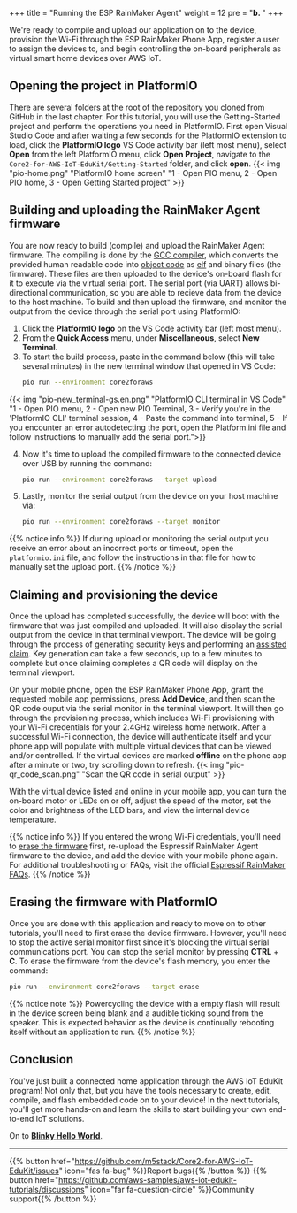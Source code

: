 +++
title = "Running the ESP RainMaker Agent"
weight = 12
pre = "<b>b. </b>"
+++

We're ready to compile and upload our application on to the device, provision the Wi-Fi through the ESP RainMaker Phone App, register a user to assign the devices to, and begin controlling the on-board peripherals as virtual smart home devices over AWS IoT.

## Opening the project in PlatformIO
There are several folders at the root of the repository you cloned from GitHub in the last chapter. For this tutorial, you will use the Getting-Started project and perform the operations you need in PlatformIO. First open Visual Studio Code and after waiting a few seconds for the PlatformIO extension to load, click the **PlatformIO logo** VS Code activity bar (left most menu), select **Open** from the left PlatformIO menu, click **Open Project**, navigate to the `Core2-for-AWS-IoT-EduKit/Getting-Started` folder, and click **open**.
{{< img "pio-home.png" "PlatformIO home screen" "1 - Open PIO menu, 2 - Open PIO home, 3 - Open Getting Started project" >}}

## Building and uploading the RainMaker Agent firmware
You are now ready to build (compile) and upload the RainMaker Agent firmware. The compiling is done by the [GCC compiler](https://gcc.gnu.org/onlinedocs/gcc/), which converts the provided human readable code into [object code](https://en.wikipedia.org/wiki/Object_code) as [elf](https://en.wikipedia.org/wiki/Executable_and_Linkable_Format) and binary files (the firmware). These files are then uploaded to the device's on-board flash for it to execute via the virtual serial port. The serial port (via UART) allows bi-directional communication, so you are able to recieve data from the device to the host machine. To build and then upload the firmware, and monitor the output from the device through the serial port using PlatformIO:
1) Click the **PlatformIO logo** on the VS Code activity bar (left most menu).
2) From the **Quick Access** menu, under **Miscellaneous**, select **New Terminal**.
3) To start the build process, paste in the command below (this will take several minutes) in the new terminal window that opened in VS Code:
    ```bash
    pio run --environment core2foraws
    ```
{{< img "pio-new_terminal-gs.en.png" "PlatformIO CLI terminal in VS Code" "1 - Open PIO menu, 2 - Open new PIO Terminal, 3 - Verify you're in the 'PlatformIO CLI' terminal session, 4 - Paste the command into terminal, 5 - If you encounter an error autodetecting the port, open the Platform.ini file and follow instructions to manually add the serial port.">}}

4) Now it's time to upload the compiled firmware to the connected device over USB by running the command:
    ```bash
    pio run --environment core2foraws --target upload
    ```
5) Lastly, monitor the serial output from the device on your host machine via:
   ```bash
   pio run --environment core2foraws --target monitor
   ```
{{% notice info %}}
If during upload or monitoring the serial output you receive an error about an incorrect ports or timeout, open the `platformio.ini` file, and follow the instructions in that file for how to manually set the upload port.
{{% /notice %}}
## Claiming and provisioning the device
Once the upload has completed successfully, the device will boot with the firmware that was just compiled and uploaded. It will also display the serial output from the device in that terminal viewport. The device will be going through the process of generating security keys and performing an [assisted claim](https://rainmaker.espressif.com/docs/claiming.html#assisted-claiming-esp32). Key generation can take a few seconds, up to a few minutes to complete but once claiming completes a QR code will display on the terminal viewport.

On your mobile phone, open the ESP RainMaker Phone App, grant the requested mobile app permissions, press **Add Device**, and then scan the QR code ouput via the serial monitor in the terminal viewport. It will then go through the provisioning process, which includes Wi-Fi provisioning with your Wi-Fi credentials for your 2.4GHz wireless home network. After a successful Wi-Fi connection, the device will authenticate itself and your phone app will populate with multiple virtual devices that can be viewed and/or controlled. If the virtual devices are marked **offline** on the phone app after a minute or two, try scrolling down to refresh.
{{< img "pio-qr_code_scan.png" "Scan the QR code in serial output" >}}

With the virtual device listed and online in your mobile app, you can turn the on-board motor or LEDs on or off, adjust the speed of the motor, set the color and brightness of the LED bars, and view the internal device temperature.

{{% notice info %}}
If you entered the wrong Wi-Fi credentials, you'll need to [erase the firmware](/en/getting-started/run-rainmaker.html#erasing-the-firmware-with-platformio) first, re-upload the Espressif RainMaker Agent firmware to the device, and add the device with your mobile phone again. For additional troubleshooting or FAQs, visit the official [Espressif RainMaker FAQs](https://rainmaker.espressif.com/docs/faqs.html).
{{% /notice %}}

## Erasing the firmware with PlatformIO
Once you are done with this application and ready to move on to other tutorials, you'll need to first erase the device firmware. However, you'll need to stop the active serial monitor first since it's blocking the virtual serial communications port. You can stop the serial monitor by pressing **CTRL** + **C**. To erase the firmware from the device's flash memory, you enter the command:
```bash
pio run --environment core2foraws --target erase
```

{{% notice note %}}
Powercycling the device with a empty flash will result in the device screen being blank and a audible ticking sound from the speaker. This is expected behavior as the device is continually rebooting itself without an application to run.
{{% /notice %}}

## Conclusion
You've just built a connected home application through the AWS IoT EduKit program! Not only that, but you have the tools necessary to create, edit, compile, and flash embedded code on to your device! In the next tutorials, you'll get more hands-on and learn the skills to start building your own end-to-end IoT solutions.

On to [**Blinky Hello World**](/en/blinky-hello-world.html).

---
{{% button href="https://github.com/m5stack/Core2-for-AWS-IoT-EduKit/issues" icon="fas fa-bug" %}}Report bugs{{% /button %}} {{% button href="https://github.com/aws-samples/aws-iot-edukit-tutorials/discussions" icon="far fa-question-circle" %}}Community support{{% /button %}}